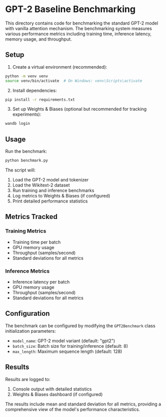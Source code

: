 # GPT-2 Baseline Benchmarking

This directory contains code for benchmarking the standard GPT-2 model with vanilla attention mechanism. The benchmarking system measures various performance metrics including training time, inference latency, memory usage, and throughput.

## Setup

1. Create a virtual environment (recommended):
```bash
python -m venv venv
source venv/bin/activate  # On Windows: venv\Scripts\activate
```

2. Install dependencies:
```bash
pip install -r requirements.txt
```

3. Set up Weights & Biases (optional but recommended for tracking experiments):
```bash
wandb login
```

## Usage

Run the benchmark:
```bash
python benchmark.py
```

The script will:
1. Load the GPT-2 model and tokenizer
2. Load the Wikitext-2 dataset
3. Run training and inference benchmarks
4. Log metrics to Weights & Biases (if configured)
5. Print detailed performance statistics

## Metrics Tracked

### Training Metrics
- Training time per batch
- GPU memory usage
- Throughput (samples/second)
- Standard deviations for all metrics

### Inference Metrics
- Inference latency per batch
- GPU memory usage
- Throughput (samples/second)
- Standard deviations for all metrics

## Configuration

The benchmark can be configured by modifying the `GPT2Benchmark` class initialization parameters:
- `model_name`: GPT-2 model variant (default: "gpt2")
- `batch_size`: Batch size for training/inference (default: 8)
- `max_length`: Maximum sequence length (default: 128)

## Results

Results are logged to:
1. Console output with detailed statistics
2. Weights & Biases dashboard (if configured)

The results include mean and standard deviation for all metrics, providing a comprehensive view of the model's performance characteristics. 
